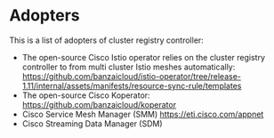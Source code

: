 # Adopters

This is a list of adopters of cluster registry controller:

- The open-source Cisco Istio operator relies on the cluster registry controller to from multi cluster Istio meshes
  automatically: https://github.com/banzaicloud/istio-operator/tree/release-1.11/internal/assets/manifests/resource-sync-rule/templates
- The open-source Cisco Koperator: https://github.com/banzaicloud/koperator
- Cisco Service Mesh Manager (SMM) https://eti.cisco.com/appnet
- Cisco Streaming Data Manager (SDM)
